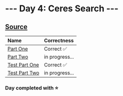 # --- Day 4: Ceres Search ---

## [Source](http://adventofcode.com/2024/day/4)

| Name                                                                                                 | Correctness    |
| :--------------------------------------------------------------------------------------------------- | :------------- |
| [Part One](https://github.com/ssynowiec/AdventOfCode/blob/main/2024/Day%2004/part-one.ts)            | Correct ✅     |
| [Part Two](https://github.com/ssynowiec/AdventOfCode/blob/main/2024/Day%2004/part-two.ts)            | in progress... |
| [Test Part One](https://github.com/ssynowiec/AdventOfCode/blob/main/2024/Day%2004/index.test.ts#L7)  | Correct ✅     |
| [Test Part Two](https://github.com/ssynowiec/AdventOfCode/blob/main/2024/Day%2004/index.test.ts#L19) | in progress... |

### Day completed with ⭐
